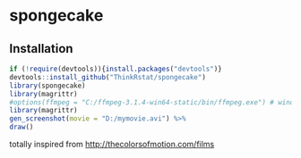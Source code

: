 # spongecake


## Installation


```R
if (!require(devtools)){install.packages("devtools")}
devtools::install_github("ThinkRstat/spongecake")
library(spongecake)
library(magrittr)
#options(ffmpeg = "C:/ffmpeg-3.1.4-win64-static/bin/ffmpeg.exe") # windows user
library(magrittr)
gen_screenshot(movie = "D:/mymovie.avi") %>%
draw()
```


totally inspired from <http://thecolorsofmotion.com/films>
